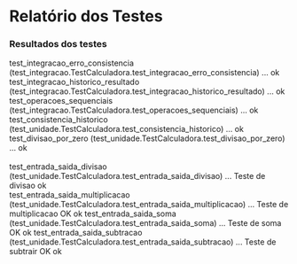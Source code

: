 # Relatório dos Testes

### Resultados dos testes
test_integracao_erro_consistencia (test_integracao.TestCalculadora.test_integracao_erro_consistencia) ... ok <br>
test_integracao_historico_resultado (test_integracao.TestCalculadora.test_integracao_historico_resultado) ... ok <br>
test_operacoes_sequenciais (test_integracao.TestCalculadora.test_operacoes_sequenciais) 
... ok <br>
test_consistencia_historico (test_unidade.TestCalculadora.test_consistencia_historico) ...
ok <br>
test_divisao_por_zero (test_unidade.TestCalculadora.test_divisao_por_zero) ... ok <br>       
test_entrada_saida_divisao (test_unidade.TestCalculadora.test_entrada_saida_divisao) ... Teste de divisao
ok <br>
test_entrada_saida_multiplicacao (test_unidade.TestCalculadora.test_entrada_saida_multiplicacao) ... Teste de multiplicacao OK
ok
test_entrada_saida_soma (test_unidade.TestCalculadora.test_entrada_saida_soma) ... Teste de soma OK
ok
test_entrada_saida_subtracao (test_unidade.TestCalculadora.test_entrada_saida_subtracao) ... Teste de subtrair OK
ok


